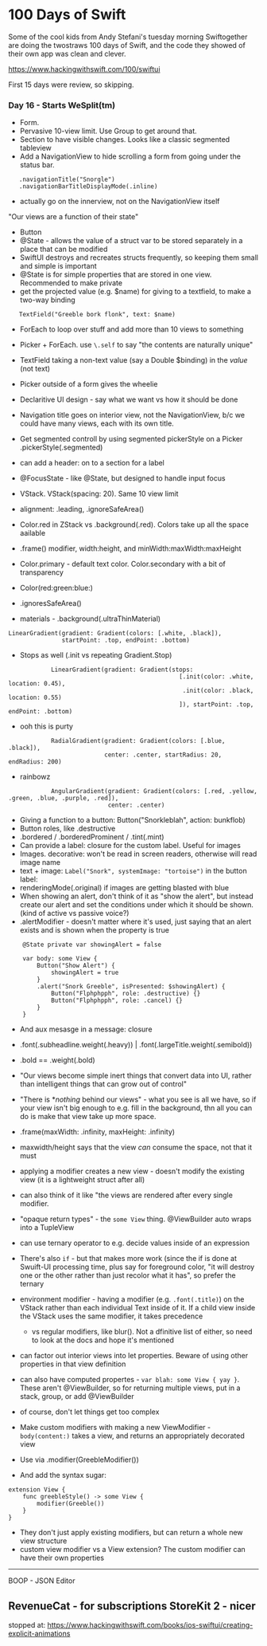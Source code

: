 # 100 Days of Swift

Some of the cool kids from Andy Stefani's tuesday morning Swiftogether are doing
the twostraws 100 days of Swift, and the code they showed of their own app was
clean and clever.

https://www.hackingwithswift.com/100/swiftui

First 15 days were review, so skipping.

### Day 16 - Starts WeSplit(tm)

* Form.  
* Pervasive 10-view limit. Use Group to get around that. 
* Section to have visible changes. Looks like a classic segmented tableview
* Add a NavigationView to hide scrolling a form from going under the status bar.
```
   .navigationTitle("Snorgle")
   .navigationBarTitleDisplayMode(.inline)
```
* actually go on the innerview, not on the NavigationView itself

"Our views are a function of their state"

* Button
* @State - allows the value of a struct var to be stored separately in a place that can be
  modified
* SwiftUI destroys and recreates structs frequently, so keeping them small and simple is
  important
* @State is for simple properties that are stored in one view.  Recommended to make private
* get the projected value (e.g. $name) for giving to a textfield, to make a two-way binding
```
   TextField("Greeble bork flonk", text: $name)
```
* ForEach to loop over stuff and add more than 10 views to something
* Picker + ForEach.  use `\.self` to say "the contents are naturally unique"
* TextField taking a non-text value (say a Double $binding) in the *value* (not text)
* Picker outside of a form gives the wheelie
* Declaritive UI design - say what we want vs how it should be done
* Navigation title goes on interior view, not the NavigationView, b/c we could have
  many views, each with its own title.
* Get segmented controll by using segmented pickerStyle on a Picker
    .pickerStyle(.segmented)
* can add a header: on to a section for a label
* @FocusState - like @State, but designed to handle input focus

* VStack.  VStack(spacing: 20).  Same 10 view limit
* alignment: .leading, .ignoreSafeArea()
* Color.red in ZStack vs .background(.red).  Colors take up all the space aailable
* .frame() modifier, width:height, and minWidth:maxWidth:maxHeight
* Color.primary - default text color. Color.secondary with a bit of transparency
* Color(red:green:blue:)
* .ignoresSafeArea()
* materials - .background(.ultraThinMaterial)
```
LinearGradient(gradient: Gradient(colors: [.white, .black]),
               startPoint: .top, endPoint: .bottom)
```
* Stops as well (.init vs repeating Gradient.Stop)
```
            LinearGradient(gradient: Gradient(stops:
                                                [.init(color: .white, location: 0.45),
                                                 .init(color: .black, location: 0.55)
                                                ]), startPoint: .top, endPoint: .bottom)
```
* ooh this is purty
```
            RadialGradient(gradient: Gradient(colors: [.blue, .black]),
                           center: .center, startRadius: 20, endRadius: 200)
```
* rainbowz
```
            AngularGradient(gradient: Gradient(colors: [.red, .yellow, .green, .blue, .purple, .red]),
                            center: .center)
```
* Giving a function to a button: Button("Snorkleblah", action: bunkflob)
* Button roles, like .destructive
* .bordered / .borderedProminent / .tint(.mint)
* Can provide a label: closure for the custom label.  Useful for images
* Images.  decorative: won't be read in screen readers, otherwise will read image name
* text + image: `Label("Snork", systemImage: "tortoise")` in the button label:
* renderingMode(.original) if images are getting blasted with blue
* When showing an alert, don't think of it as "show the alert", but instead
  create our alert and set the conditions under which it should be shown. (kind of
  active vs passive voice?)
* .alertModifier - doesn't matter where it's used, just saying that an alert exists and
  is shown when the property is true
```
    @State private var showingAlert = false

    var body: some View {
        Button("Show Alert") {
            showingAlert = true
        }
        .alert("Snork Greeble", isPresented: $showingAlert) {
            Button("Flphphpph", role: .destructive) {}
            Button("Flphphpph", role: .cancel) {}
        }
    }
```
* And aux mesasge in a message: closure
* .font(.subheadline.weight(.heavy)) | .font(.largeTitle.weight(.semibold))
* .bold == .weight(.bold)

* "Our views become simple inert things that convert data into UI, rather than
   intelligent things that can grow out of control"
* "There is **nothing* behind our views" - what you see is all we have, so if your
  view isn't big enough to e.g. fill in the background, thn all you can do is
  make that view take up more space.
* .frame(maxWidth: .infinity, maxHeight: .infinity)
* maxwidth/height says that the view _can_ consume the space, not that it must
* applying a modifier creates a new view - doesn't modify the existing view
  (it is a lightweight struct after all)
* can also think of it like "the views are rendered after every single modifier.

* "opaque return types" - the `some View` thing. @ViewBuilder auto wraps into a TupleView
* can use ternary operator to e.g. decide values inside of an expression
* There's also `if` - but that makes more work (since the if is done at Swuift-UI processing
  time, plus say for foreground color, "it will destroy one or the other rather than just
  recolor what it has", so prefer the ternary
* environment modifier - having a modifier (e.g. `.font(.title)`) on the VStack rather
  than each individual Text inside of it.  If a child view inside the VStack uses
  the same modifier, it takes precedence
  - vs regular modifiers, like blur(). Not a dfinitive list of either, so need to look
    at the docs and hope it's mentioned
* can factor out interior views into let properties.  Beware of using other properties in
  that view definition
* can also have computed propertes - `var blah: some View { yay }`.  These aren't
  @ViewBuilder, so for returning multiple views, put in a stack, group, or add
  @ViewBuilder
* of course, don't let things get too complex
* Make custom modifiers with making a new ViewModifier - `body(content:)` takes a view,
  and returns an appropriately decorated view
* Use via .modifier(GreebleModifier())
* And add the syntax sugar:
```
extension View {
    func greebleStyle() -> some View {
        modifier(Greeble())
    }
}
```
* They don't just apply existing modifiers, but can return a whole new view structure
* custom view modifier vs a View extension?  The custom modifier can have their own properties


----------
BOOP - 
JSON Editor

RevenueCat - for subscriptions
StoreKit 2 - nicer
----------

stopped at:
https://www.hackingwithswift.com/books/ios-swiftui/creating-explicit-animations

